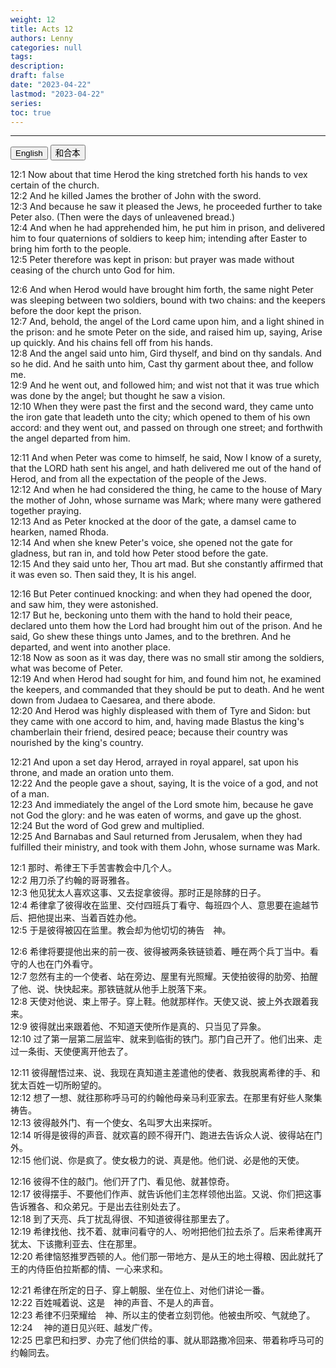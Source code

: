 ```yaml
---
weight: 12
title: Acts 12
authors: Lenny
categories: null
tags: 
description: 
draft: false
date: "2023-04-22"
lastmod: "2023-04-22"
series:
toc: true
---
```



<!--more-->
---

<!-- Tab links -->
<div class="tab">
  <button class="tablinks active" onclick="tablabel(event, 'english')">English</button>
  <button class="tablinks" onclick="tablabel(event, 'chinese')">和合本</button>
  
</div>

<!-- Tab content -->
<div id="english" class="tabcontent" style="display:block">

12:1 Now about that time Herod the king stretched forth his hands to vex certain of the church.  
12:2 And he killed James the brother of John with the sword.  
12:3 And because he saw it pleased the Jews, he proceeded further to take Peter also. (Then were the days of unleavened bread.)  
12:4 And when he had apprehended him, he put him in prison, and delivered him to four quaternions of soldiers to keep him; intending after Easter to bring him forth to the people.  
12:5 Peter therefore was kept in prison: but prayer was made without ceasing of the church unto God for him.  

12:6 And when Herod would have brought him forth, the same night Peter was sleeping between two soldiers, bound with two chains: and the keepers before the door kept the prison.  
12:7 And, behold, the angel of the Lord came upon him, and a light shined in the prison: and he smote Peter on the side, and raised him up, saying, Arise up quickly. And his chains fell off from his hands.  
12:8 And the angel said unto him, Gird thyself, and bind on thy sandals. And so he did. And he saith unto him, Cast thy garment about thee, and follow me.  
12:9 And he went out, and followed him; and wist not that it was true which was done by the angel; but thought he saw a vision.  
12:10 When they were past the first and the second ward, they came unto the iron gate that leadeth unto the city; which opened to them of his own accord: and they went out, and passed on through one street; and forthwith the angel departed from him.  

12:11 And when Peter was come to himself, he said, Now I know of a surety, that the LORD hath sent his angel, and hath delivered me out of the hand of Herod, and from all the expectation of the people of the Jews.  
12:12 And when he had considered the thing, he came to the house of Mary the mother of John, whose surname was Mark; where many were gathered together praying.  
12:13 And as Peter knocked at the door of the gate, a damsel came to hearken, named Rhoda.  
12:14 And when she knew Peter's voice, she opened not the gate for gladness, but ran in, and told how Peter stood before the gate.  
12:15 And they said unto her, Thou art mad. But she constantly affirmed that it was even so. Then said they, It is his angel.  

12:16 But Peter continued knocking: and when they had opened the door, and saw him, they were astonished.  
12:17 But he, beckoning unto them with the hand to hold their peace, declared unto them how the Lord had brought him out of the prison. And he said, Go shew these things unto James, and to the brethren. And he departed, and went into another place.  
12:18 Now as soon as it was day, there was no small stir among the soldiers, what was become of Peter.  
12:19 And when Herod had sought for him, and found him not, he examined the keepers, and commanded that they should be put to death. And he went down from Judaea to Caesarea, and there abode.  
12:20 And Herod was highly displeased with them of Tyre and Sidon: but they came with one accord to him, and, having made Blastus the king's chamberlain their friend, desired peace; because their country was nourished by the king's country.  

12:21 And upon a set day Herod, arrayed in royal apparel, sat upon his throne, and made an oration unto them.  
12:22 And the people gave a shout, saying, It is the voice of a god, and not of a man.  
12:23 And immediately the angel of the Lord smote him, because he gave not God the glory: and he was eaten of worms, and gave up the ghost.  
12:24 But the word of God grew and multiplied.  
12:25 And Barnabas and Saul returned from Jerusalem, when they had fulfilled their ministry, and took with them John, whose surname was Mark.  
</div>

<div id="chinese" class="tabcontent">

12:1 那时、希律王下手苦害教会中几个人。  
12:2 用刀杀了约翰的哥哥雅各。  
12:3 他见犹太人喜欢这事、又去捉拿彼得。那时正是除酵的日子。  
12:4 希律拿了彼得收在监里、交付四班兵丁看守、每班四个人、意思要在逾越节后、把他提出来、当着百姓办他。  
12:5 于是彼得被囚在监里。教会却为他切切的祷告　神。  

12:6 希律将要提他出来的前一夜、彼得被两条铁链锁着、睡在两个兵丁当中。看守的人也在门外看守。  
12:7 忽然有主的一个使者、站在旁边、屋里有光照耀。天使拍彼得的肋旁、拍醒了他、说、快快起来。那铁链就从他手上脱落下来。  
12:8 天使对他说、束上带子。穿上鞋。他就那样作。天使又说、披上外衣跟着我来。  
12:9 彼得就出来跟着他、不知道天使所作是真的、只当见了异象。  
12:10 过了第一层第二层监牢、就来到临街的铁门。那门自己开了。他们出来、走过一条街、天使便离开他去了。  

12:11 彼得醒悟过来、说、我现在真知道主差遣他的使者、救我脱离希律的手、和犹太百姓一切所盼望的。  
12:12 想了一想、就往那称呼马可的约翰他母亲马利亚家去。在那里有好些人聚集祷告。  
12:13 彼得敲外门、有一个使女、名叫罗大出来探听。  
12:14 听得是彼得的声音、就欢喜的顾不得开门、跑进去告诉众人说、彼得站在门外。  
12:15 他们说、你是疯了。使女极力的说、真是他。他们说、必是他的天使。  

12:16 彼得不住的敲门。他们开了门、看见他、就甚惊奇。  
12:17 彼得摆手、不要他们作声、就告诉他们主怎样领他出监。又说、你们把这事告诉雅各、和众弟兄。于是出去往别处去了。  
12:18 到了天亮、兵丁扰乱得很、不知道彼得往那里去了。  
12:19 希律找他、找不着、就审问看守的人、吩咐把他们拉去杀了。后来希律离开犹太、下该撒利亚去、住在那里。  
12:20 希律恼怒推罗西顿的人。他们那一带地方、是从王的地土得粮、因此就托了王的内侍臣伯拉斯都的情、一心来求和。  

12:21 希律在所定的日子、穿上朝服、坐在位上、对他们讲论一番。  
12:22 百姓喊着说、这是　神的声音、不是人的声音。  
12:23 希律不归荣耀给　神、所以主的使者立刻罚他。他被虫所咬、气就绝了。  
12:24 　神的道日见兴旺、越发广传。  
12:25 巴拿巴和扫罗、办完了他们供给的事、就从耶路撒冷回来、带着称呼马可的约翰同去。  
</div>